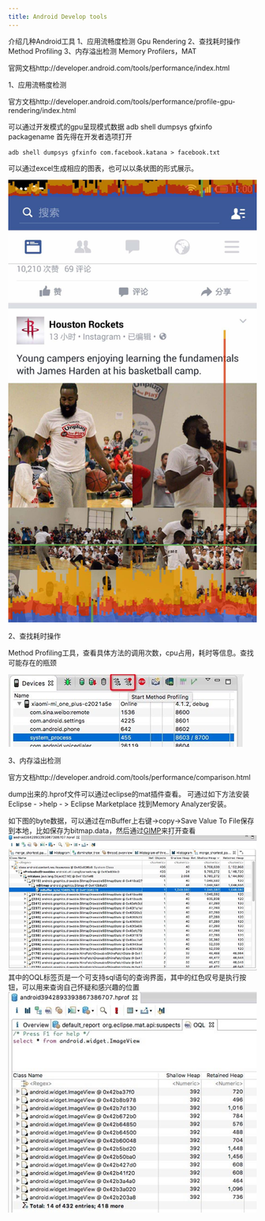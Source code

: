 ```yaml
---
title: Android Develop tools
---
```

介绍几种Android工具
1、应用流畅度检测 Gpu Rendering
2、查找耗时操作 Method Profiling
3、内存溢出检测 Memory Profilers，MAT

官网文档http://developer.android.com/tools/performance/index.html

1、应用流畅度检测

官方文档http://developer.android.com/tools/performance/profile-gpu-rendering/index.html

可以通过开发模式的gpu呈现模式数据 adb shell dumpsys gfxinfo packagename
	首先得在开发者选项打开
	
	adb shell dumpsys gfxinfo com.facebook.katana > facebook.txt
	
可以通过excel生成相应的图表，也可以以条状图的形式展示。

![image](../blog_img/facebook_40.0.0.24.199_gpu.jpg)

2、查找耗时操作

Method Profiling工具，查看具体方法的调用次数，cpu占用，耗时等信息。查找可能存在的瓶颈

![image](../blog_img/methord-profiling.jpg)


3、内存溢出检测

官方文档http://developer.android.com/tools/performance/comparison.html

dump出来的.hprof文件可以通过eclipse的mat插件查看。
可通过如下方法安装
Eclipse - >help - > Eclipse Marketplace 找到Memory Analyzer安装。

如下图的byte数据，可以通过在mBuffer上右键->copy->Save Value To File保存到本地，比如保存为bitmap.data，然后通过[GIMP](http://www.gimp.org/)来打开查看
![image](../blog_img/tool-mat-image.jpg)
其中的OQL标签页是一个可支持sql语句的查询界面，其中的红色叹号是执行按钮，可以用来查询自己怀疑和感兴趣的位置
![image](../blog_img/tool-mat-oql.jpg)
